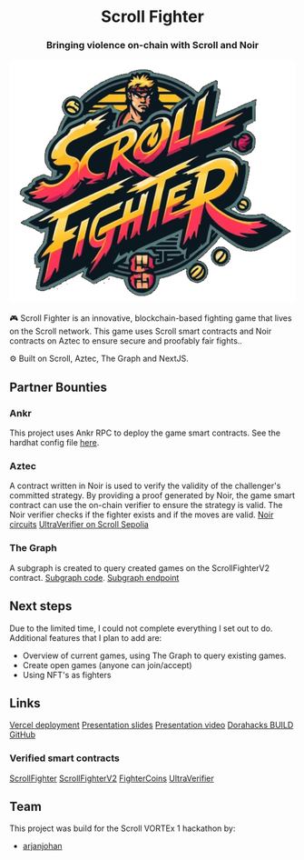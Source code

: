 <div align="center">
  <h1 align="center">Scroll Fighter </h1>
  <h3>Bringing violence on-chain with Scroll and Noir</h3>
  
![logo](logo.png)
</div>

🎮 Scroll Fighter is an innovative, blockchain-based fighting game that lives on the Scroll network. This game uses Scroll smart contracts and Noir contracts on Aztec to ensure secure and proofably fair fights..

⚙️ Built on Scroll, Aztec, The Graph and NextJS.

## Partner Bounties

### Ankr

This project uses Ankr RPC to deploy the game smart contracts. See the hardhat config file [here](https://github.com/arjanjohan/scroll-fighter/blob/1784b9fefb680b3d1a046fe318004f25a14a7aad/packages/hardhat/hardhat.config.ts#L106).

### Aztec

A contract written in Noir is used to verify the validity of the challenger's committed strategy. By providing a proof generated by Noir, the game smart contract can use the on-chain verifier to ensure the strategy is valid. The Noir verifier checks if the fighter exists and if the moves are valid.
[Noir circuits](https://github.com/arjanjohan/scroll-fighter/tree/main/packages/noir)
[UltraVerifier on Scroll Sepolia](https://sepolia.scrollscan.com/address/0xc15BC025d57bec9FA39e18701b4f0b3b5a067B6C#code)

### The Graph

A subgraph is created to query created games on the ScrollFighterV2 contract.
[Subgraph code](https://github.com/arjanjohan/scroll-fighter/tree/main/packages/graph).
[Subgraph endpoint](https://api.studio.thegraph.com/query/72991/scrollfighter/version/latest)

## Next steps

Due to the limited time, I could not complete everything I set out to do. Additional features that I plan to add are:

- Overview of current games, using The Graph to query existing games.
- Create open games (anyone can join/accept)
- Using NFT's as fighters

## Links

[Vercel deployment](https://scrollfighter.vercel.app/)
[Presentation slides](https://docs.google.com/presentation/d/1IYbLM9cwdpbuSvShZCdJoJ4JEDa683sMTGp3Bh6K79o/edit?usp=sharing)
[Presentation video]()
[Dorahacks BUILD](https://dorahacks.io/buidl/11485)
[GitHub](https://github.com/arjanjohan/scroll-fighter)

### Verified smart contracts

[ScrollFighter](https://sepolia.scrollscan.com/address/0x4A71867B2739F0976cCC950b643582CA94E6cA28#code)
[ScrollFighterV2](https://sepolia.scrollscan.com/address/0x4250f996882e56b0d0a2daddf3ea0bf9904fec5e#code)
[FighterCoins](https://sepolia.scrollscan.com/address/0x64CDeB6CD5ecfB002bdaFabc98B5C883C5C06B27#code)
[UltraVerifier](https://sepolia.scrollscan.com/address/0xc15BC025d57bec9FA39e18701b4f0b3b5a067B6C#code)

## Team

This project was build for the Scroll VORTEx 1 hackathon by:

- [arjanjohan](https://x.com/arjanjohan/)
